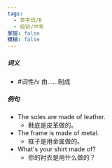 ```yaml
---
tags:
  - 首字母/B
  - 级别/中考
掌握: false
模糊: false
---
```

##### 词义
- #词性/v  由……制成
##### 例句
- The soles are made of leather.
	- 鞋底是皮革做的。
- The frame is made of metal.
	- 框子是用金属做的。
- What's your shirt made of?
	- 你的衬衣是用什么做的？
